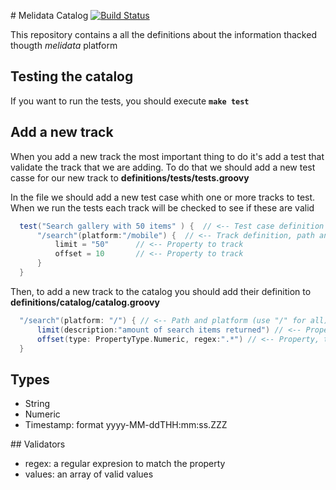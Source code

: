 # Melidata Catalog
[![Build Status](http://216.33.196.24/drone-test/api/badge/github.com/mercadolibre/melidata-catalog/status.svg?branch=master)](http://drone-test.melicloud.com/github.com/mercadolibre/melidata-catalog)

This repository contains a all the definitions about the information thacked thougth *melidata* platform

## Testing the catalog

If you want to run the tests, you should execute **```make test```**


## Add a new track

When you add a new track the most important thing to do it's add a test that validate the track that we are adding. To do that we should add a new test casse for our new track to **definitions/tests/tests.groovy**

In the file we should add a new test case whith one or more tracks to test. When we run the tests each track will be checked to see if these are valid
``` groovy
  test("Search gallery with 50 items" ) {  // <-- Test case definition (name)
      "/search"(platform:"/mobile") {  // <-- Track definition, path and platform
          limit = "50"      // <-- Property to track
          offset = 10       // <-- Property to track
      }   
  }
```


Then, to add a new track to the catalog you should add their definition to **definitions/catalog/catalog.groovy**

``` groovy
  "/search"(platform: "/") { // <-- Path and platform (use "/" for all)
      limit(description:"amount of search items returned") // <-- Property, by default are strings and content could be anything
      offset(type: PropertyType.Numeric, regex:".*") // <-- Property, type numeric and validated by regex
  } 
```

## Types
  - String
  - Numeric
  - Timestamp: format yyyy-MM-ddTHH:mm:ss.ZZZ

## Validators
  - regex: a regular expresion to match the property
  - values: an array of valid values

